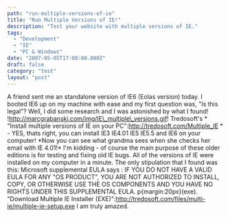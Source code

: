 ```yaml
---
path: "run-multiple-versions-of-ie"
title: "Run Multiple Versions of IE!"
description: "Test your website with multiple versions of IE."
tags: 
  - "Development"
  - "IE"
  - "PC & Windows"
date: "2007-05-05T17:00:00.000Z"
draft: false
category: "test"
layout: "post"
---
```


A friend sent me an standalone version of IE6 (Eolas version) today. I booted IE6 up on my machine with ease and my first question was, "Is this legal"? Well, I did some research and I was astonished by what I found! !http://marcgrabanski.com/img/IE\_multiple\_versions.gif! Tredosoft's * "Install multiple versions of IE on your PC":http://tredosoft.com/Multiple_IE * - YES, thats right, you can install IE3 IE4.01 IE5 IE5.5 and IE6 on your computer! \*Now you can see what grandma sees when she checks her email with IE 4.01!\* I'm kidding - of course the main purpose of these older editions is for testing and fixing old IE bugs. All of the versions of IE were installed on my computer in a minute. The only stipulation that I found was this: Microsoft supplemental EULA says : IF YOU DO NOT HAVE A VALID EULA FOR ANY "OS PRODUCT", YOU ARE NOT AUTHORIZED TO INSTALL, COPY, OR OTHERWISE USE THE OS COMPONENTS AND YOU HAVE NO RIGHTS UNDER THIS SUPPLEMENTAL EULA. p{margin:20px}(exe). "Download Multiple IE Installer (EXE)":http://tredosoft.com/files/multi-ie/multiple-ie-setup.exe I am truly amazed.